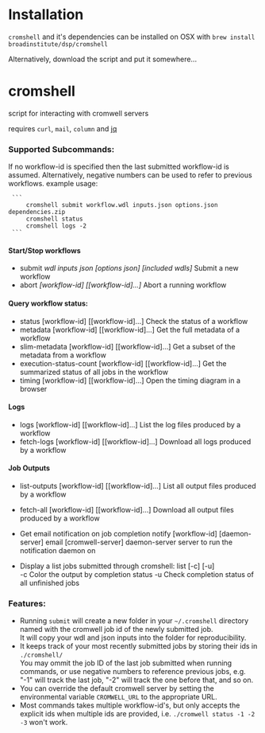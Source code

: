 # Installation

`cromshell` and it's dependencies can be installed on OSX with `brew install broadinstitute/dsp/cromshell`

Alternatively, download the script and put it somewhere...

# cromshell
 script for interacting with cromwell servers

requires `curl`, `mail`, `column` and [jq](https://stedolan.github.io/jq/)

### Supported Subcommands:
   If no workflow-id is specified then the last submitted workflow-id is assumed.
   Alternatively, negative numbers can be used to refer to previous workflows.
     example usage:
     
     ```
         cromshell submit workflow.wdl inputs.json options.json dependencies.zip
         cromshell status
         cromshell logs -2
     ```
  
   ####  Start/Stop workflows
   * submit *wdl inputs json [options json] [included wdls]* Submit a new workflow
   * abort *[workflow-id] [[workflow-id]...]*                   Abort a running workflow
   #### Query workflow status:
   * status [workflow-id] [[workflow-id]...]                   Check the status of a workflow
   * metadata [workflow-id] [[workflow-id]...]                 Get the full metadata of a workflow
   * slim-metadata [workflow-id] [[workflow-id]...]            Get a subset of the metadata from a workflow
   * execution-status-count [workflow-id] [[workflow-id]...]   Get the summarized status of all jobs in the workflow
   * timing [workflow-id] [[workflow-id]...]                   Open the timing diagram in a browser
  
   #### Logs
   * logs [workflow-id] [[workflow-id]...]                     List the log files produced by a workflow
   * fetch-logs [workflow-id] [[workflow-id]...]               Download all logs produced by a workflow
  
   #### Job Outputs
   * list-outputs [workflow-id] [[workflow-id]...]             List all output files produced by a workflow
   * fetch-all [workflow-id] [[workflow-id]...]                Download all output files produced by a workflow
   
   *  Get email notification on job completion
      notify [workflow-id] [daemon-server] email [cromwell-server]
           daemon-server  server to run the notification daemon on

   * Display a list jobs submitted through cromshell:
      list [-c] [-u]                                            
            -c    Color the output by completion status
            -u    Check completion status of all unfinished jobs
   
 ### Features:
 * Running `submit` will create a new folder in your `~/.cromshell` directory named with the cromwell job id of the newly submitted job.  
 It will copy your wdl and json inputs into the folder for reproducibility.  
 * It keeps track of your most recently submitted jobs by storing their ids in `./cromshell/`  
 You may ommit the job ID of the last job submitted when running commands, or use negative numbers to reference previous jobs, e.g. "-1" will track the last job, "-2" will track the one before that, and so on.
 * You can override the default cromwell server by setting the environmental variable `CROMWELL_URL` to the appropriate URL.
 * Most commands takes multiple workflow-id's, but only accepts the explicit ids when multiple ids are provided, i.e. `./cromwell status -1 -2 -3` won't work.
